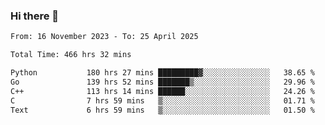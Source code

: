 ### Hi there 👋

<!--
**floyiac/floyiac** is a ✨ _special_ ✨ repository because its `README.md` (this file) appears on your GitHub profile.

Here are some ideas to get you started:

- 🔭 I’m currently working on ...
- 🌱 I’m currently learning ...
- 👯 I’m looking to collaborate on ...
- 🤔 I’m looking for help with ...
- 💬 Ask me about ...
- 📫 How to reach me: ...
- 😄 Pronouns: ...
- ⚡ Fun fact: ...
-->

<!--START_SECTION:waka-->

```txt
From: 16 November 2023 - To: 25 April 2025

Total Time: 466 hrs 32 mins

Python           180 hrs 27 mins █████████▓░░░░░░░░░░░░░░░   38.65 %
Go               139 hrs 52 mins ███████▒░░░░░░░░░░░░░░░░░   29.96 %
C++              113 hrs 14 mins ██████░░░░░░░░░░░░░░░░░░░   24.26 %
C                7 hrs 59 mins   ▒░░░░░░░░░░░░░░░░░░░░░░░░   01.71 %
Text             6 hrs 59 mins   ▒░░░░░░░░░░░░░░░░░░░░░░░░   01.50 %
```

<!--END_SECTION:waka-->
